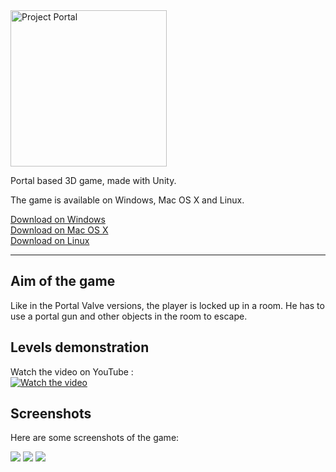 <img id="logo_header" alt="Project Portal" src="logo.png" width="250px">

Portal based 3D game, made with Unity.

The game is available on Windows, Mac OS X and Linux.  

[Download on Windows](http://bit.ly/ProjectPortal-Windows)  
[Download on Mac OS X](http://bit.ly/ProjectPortal-MacOSX)  
[Download on Linux](http://bit.ly/ProjectPortal-Linux)  

---

## Aim of the game  

Like in the Portal Valve versions, the player is locked up in a room. He has to use a portal gun and other objects in the room to escape.  

## Levels demonstration  
Watch the video on YouTube :  
<a href="https://www.youtube.com/watch?v=BiL90v5ASWU" target="_blank">![Watch the video](https://i.ytimg.com/vi/BiL90v5ASWU/hqdefault.jpg?sqp=-oaymwEZCNACELwBSFXyq4qpAwsIARUAAIhCGAFwAQ==&rs=AOn4CLBu79D1-c7ebiD5dCkusQt9flTHKg)</a>

## Screenshots

Here are some screenshots of the game:

![](screenshots/2.png)
![](screenshots/1.png)
![](screenshots/0.png)
